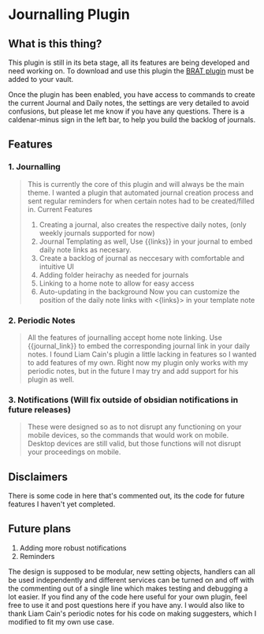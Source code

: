 # Journalling Plugin

## What is this thing?
This plugin is still in its beta stage, all its features are being developed and need working on. 
To download and use this plugin the [BRAT plugin](https://github.com/TfTHacker/obsidian42-brat) must be added to your vault.

Once the plugin has been enabled, you have access to commands to create the current Journal and Daily notes, the settings are very detailed to avoid confusions, but please let me know if you have any questions.
There is a caldenar-minus sign in the left bar, to help you build the backlog of journals.

## Features

### 1. Journalling
> This is currently the core of this plugin and will always be the main theme. I wanted a plugin that automated journal creation process and sent regular reminders for when certain notes had to be created/filled in.
> Current Features 
> 1. Creating a journal, also creates the respective daily notes, (only weekly journals supported for now)
> 2. Journal Templating as well, Use {{links}} in your journal to embed daily note links as necesary.
> 3. Create a backlog of journal as neccesary with comfortable and intuitive UI
> 4. Adding folder heirachy as needed for journals
> 5. Linking to a home note to allow for easy access
> 6. Auto-updating in the background
> Now you can customize the position of the daily note links with <{links}> in your template note

### 2. Periodic Notes
> All the features of journalling accept home note linking. Use {{journal_link}} to embed the corresponding journal link in your daily notes.
> I found Liam Cain's plugin a little lacking in features so I wanted to add features of my own. Right now my plugin only works with my periodic notes, but in the future I may try and add support for his plugin as well. 

### 3. Notifications (Will fix outside of obsidian notifications in future releases)
> These were designed so as to not disrupt any functioning on your mobile devices, so the commands that would work on mobile. Desktop devices are still valid, but those functions will not disrupt your proceedings on mobile.

## Disclaimers
There is some code in here that's commented out, its the code for future features I haven't yet completed.

## Future plans
1. Adding more robust notifications
2. Reminders

The design is supposed to be modular, new setting objects, handlers can all be used independently and different services can be turned on and off with the commenting out of a single line which makes testing and debugging a lot easier. If you find any of the code here useful for your own plugin, feel free to use it and post questions here if you have any. I would also like to thank Liam Cain's periodic notes for his code on making suggesters, which I modified to fit my own use case. 

